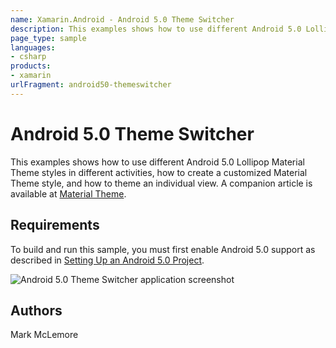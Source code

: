 ```yaml
---
name: Xamarin.Android - Android 5.0 Theme Switcher
description: This examples shows how to use different Android 5.0 Lollipop Material Theme styles in different activities, how to create a customized Material...
page_type: sample
languages:
- csharp
products:
- xamarin
urlFragment: android50-themeswitcher
---
```

# Android 5.0 Theme Switcher

This examples shows how to use different Android 5.0 Lollipop Material Theme 
styles in different activities, how to create a customized
Material Theme style, and how to theme an individual view.
A companion article is available at
[Material Theme](http://developer.xamarin.com/guides/android/user_interface/material_theme).

## Requirements

To build and run this sample, you must first enable Android 5.0 support as 
described in 
[Setting Up an Android 5.0 Project](http://developer.xamarin.com/guides/android/platform_features/introduction_to_lollipop#settingup).

![Android 5.0 Theme Switcher application screenshot](Screenshots/material-custom-theme.png "Android 5.0 Theme Switcher application screenshot")

## Authors
Mark McLemore

